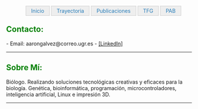 <html>
<head>
   
<style type="text/css">
#navegador ul{
   list-style-type: none;
   text-align: center;
}
#navegador li{
   display: inline;
   text-align: left;
   margin: 0 0px 0 0;
}
#navegador li a {
   padding: 4px 14px 4px 14px;
   color: #267CB9;
   background-color: #eeeeee;
   border: 1px solid #ccc;
   text-decoration: none;
}
#navegador li a:hover{
   background-color: #333333;
   color: #ffffff;
}
   </style>
</head>

<body>

<div id="navegador">
<ul>
<li><a href="http://ags.aarongs.org/">Inicio</a></li>
<li><a href="https://AaronGS1999.github.io/aarongs.github.io/Trayectoria.html">Trayectoria</a></li>
<li><a href="https://AaronGS1999.github.io/aarongs.github.io/Publicaciones.html">Publicaciones</a></li>
<li><a href="https://AaronGS1999.github.io/aarongs.github.io/TFG.html">TFG</a></li>
<li><a href="https://AaronGS1999.github.io/aarongs.github.io/programacion_aplicada.html">PAB</a></li>
   
</ul>
</div>

</body>
</html>

<H2><span style="color:green">Contacto:</span></H2>
- Email: aarongalvez@correo.ugr.es
- <a href="https://www.linkedin.com/in/aaron-g%C3%A1lvez-salido-517474168/" target="_blank">[LinkedIn]</a>



---
<H2><span style="color:green">Sobre Mí:</span></H2>
<p class="text-justify">Biólogo. Realizando soluciones tecnológicas creativas y eficaces para la biología. Genética, bioinformática, programación, microcontroladores, inteligencia artificial, Linux e impresión 3D.</p>

---
